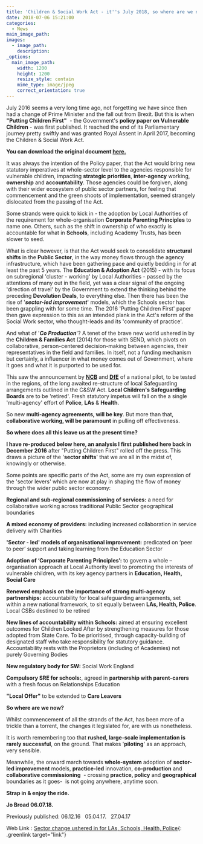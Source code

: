```yaml
---
title: 'Children & Social Work Act - it''s July 2018, so where are we now?'
date: 2018-07-06 15:21:00
categories:
  - News
main_image_path:
images:
  - image_path:
    description:
_options:
  main_image_path:
    width: 1200
    height: 1200
    resize_style: contain
    mime_type: image/jpeg
    correct_orientation: true
---
```


July 2016 seems a very long time ago, not forgetting we have since then had a change of Prime Minister and the fall out from Brexit. But this is when **"Putting Children First"**&nbsp; - the Government's **policy paper on Vulnerable Children** - was first published. It reached the end of its Parliamentary journey pretty swiftly and was granted Royal Assent in April 2017, becoming the Children & Social Work Act. <!--base32-c9gq6t9k68pp6eb7e4v78ebb6rw70w1pcnh3et9mervkgtb2c8v74xtq61vk2w33dtm36tbm75ppawkpddkq8rhjccw7cdtmf1u72dhhetnk4xvb6njpgw9q61u7cv9q6nr70rbpc9r68t3be4w6arhrcdj6udk7env62tb8erv6et3bdnjpux3gdnw64vb561v6pc3q6dkkcu3m6ru7axhkchq7adkgcgrp8rttcxrkcx1tdcv3gbb2c5tpactj-base32-->

**You can download the original document [here.](https://www.gov.uk/government/publications/putting-children-first-our-vision-for-childrens-social-care)**

It was always the intention of the Policy paper, that the Act would bring new statutory imperatives at whole-sector level to the agencies responsible for vulnerable children, impacting **strategic priorities**, **inter-agency** working, **ownership** and **accountability**. Those agencies could be forgiven, along with their wider ecosystem of public sector partners, for feeling that commencement and the green shoots of implementation, seemed strangely dislocated from the passing of the Act.&nbsp;

Some strands were quick to kick in - the adoption by Local Authorities of the requirement for whole-organisation **Corporate Parenting Principles** to name one. Others, such as the shift in ownership of who exactly is accountable for what in **Schools**, including Academy Trusts, has been slower to seed.

What is clear however, is that the Act would seek to consolidate **structural shifts** in the **Public Sector**, in the way money flows through the agency infrastructure, which have been gathering pace and quietly bedding in for at least the past 5 years. The **Education & Adoption Act** (2015) - with its focus on subregional 'cluster - working' by Local Authorities - passed by the attentions of many out in the field, yet was a clear signal of the ongoing 'direction of travel' by the Government to extend the thinking behind the preceding **Devolution Deals**, to everything else. Then there has been the rise of '***sector-led improvement***' models, which the Schools sector has been grappling with for some time. The 2016 'Putting Children First' paper then gave expression to this as an intended plank in the Act's reform of the Social Work sector, who thought-leads and its 'community of practice'.

And what of '***Co Production***'? A tenet of the brave new world ushered in by the **Children & Families Act** (2014) for those with SEND, which pivots on collaborative, person-centered decision-making between agencies, their representatives in the field and families. In itself, not a funding mechanism but certainly, a influencer in what money comes out of Government, where it goes and what it is purported to be used for.

This saw the announcement by **[NCB](https://www.ncb.org.uk/news-opinion/news-highlights/ncb-lead-development-new-approaches-safeguarding)** and **[DfE](https://www.gov.uk/government/publications/working-together-to-safeguard-children--2)** of a national pilot, to be tested in the regions, of the long awaited re-structure of local Safeguarding arrangements outlined in the C&SW Act. **Local Children's Safeguarding Boards**&nbsp;are to be 'retired'. Fresh statutory impetus will fall on the a single 'multi-agency' effort of **Police**, **LAs** & **Health**.

So new **multi-agency agreements, will be key**. But more than that, **collaborative working, will be paramount** in pulling off effectiveness.

**So where does all this leave us at the present time?&nbsp;**

**I have re-produced below here, an analysis I first published here back in December 2016** after "Putting Children First" rolled off the press. This draws a picture of the '**sector shifts**' that we are all in the midst of, knowingly or otherwise.

Some points are specific parts of the Act, some are my own expression of the 'sector levers' which are now at play in shaping the flow of money through the wider public sector economy:

**Regional and sub-regional commissioning of services:** a need for collaborative working across traditional Public Sector geographical boundaries

**A mixed economy of providers:** including increased collaboration in service delivery with Charities

**'Sector - led' models of organisational improvement:** predicated on ‘peer to peer’ support and taking learning from the Education Sector

**Adoption of ‘Corporate Parenting Principles’:** to govern a whole – organisation approach at Local Authority level to promoting the interests of vulnerable children, with its key agency partners in **Education, Health, Social Care**

**Renewed emphasis on the importance of strong multi-agency partnerships:** accountability for local safeguarding arrangements, set within a new national framework, to sit equally between **LAs, Health, Police**. Local CSBs destined to be retired

**New lines of accountability within Schools:** aimed at ensuring excellent outcomes for Children Looked After by strengthening measures for those adopted from State Care. To be prioritised, through capacity-building of designated staff who take responsibility for statutory guidance. Accountability rests with the Proprietors (including of Academies) not purely Governing Bodies&nbsp;

**New regulatory body for SW:** Social Work England

**Compulsory SRE for schools:**, agreed in **partnership with parent-carers** with a fresh focus on Relationships Education

**"Local Offer"** to be extended to **Care Leavers**

**So where are we now?**

Whilst commencement of all the strands of the Act, has been more of a trickle than a torrent, the changes it legislated for, are with us nonetheless.

It is worth remembering too that **rushed, large-scale implementation is rarely successful**, on the ground. That makes '**piloting**' as an approach, very sensible.&nbsp;

Meanwhile, the onward march towards **whole-system** adoption of **sector-led improvement** models, **practice-led** innovation, **co-production** and **collaborative commissioning**&nbsp; - crossing **practice, policy** and **geographical** boundaries as it goes- &nbsp;is not going anywhere, anytime soon.

**Strap in & enjoy the ride.**

**Jo Broad 06.07.18.**

Previously published: 06.12.16&nbsp; &nbsp;05.04.17.&nbsp; &nbsp;27.04.17

Web Link : [Sector change ushered in for LAs, Schools, Health, Police](http://www.communitycare.co.uk/2017/04/28/children-social-work-act-2017-social-work-reforms-become-law/){: .greenlink target="link"}